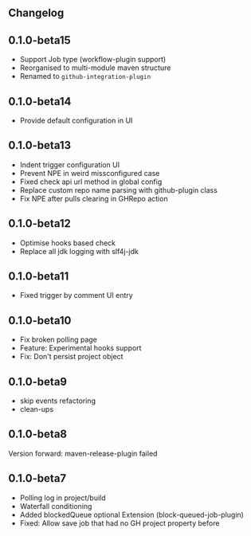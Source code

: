 ## Changelog

## 0.1.0-beta15

* Support Job type (workflow-plugin support)
* Reorganised to multi-module maven structure
* Renamed to `github-integration-plugin`

## 0.1.0-beta14

* Provide default configuration in UI

## 0.1.0-beta13

* Indent trigger configuration UI
* Prevent NPE in weird missconfigured case
* Fixed check api url method in global config
* Replace custom repo name parsing with github-plugin class
* Fix NPE after pulls clearing in GHRepo action

## 0.1.0-beta12

* Optimise hooks based check
* Replace all jdk logging with slf4j-jdk

## 0.1.0-beta11

* Fixed trigger by comment UI entry

## 0.1.0-beta10

* Fix broken polling page
* Feature: Experimental hooks support
* Fix: Don't persist project object

## 0.1.0-beta9

* skip events refactoring
* clean-ups

## 0.1.0-beta8
Version forward: maven-release-plugin failed

## 0.1.0-beta7

* Polling log in project/build
* Waterfall conditioning
* Added blockedQueue optional Extension (block-queued-job-plugin)
* Fixed: Allow save job that had no GH project property before


